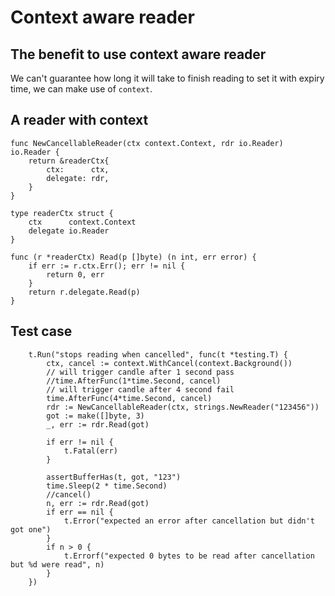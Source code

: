 # Context aware reader

## The benefit to use context aware reader

We can't guarantee how long it will take to finish reading to set it with expiry time, we can make use of `context`.

## A reader with context

```
func NewCancellableReader(ctx context.Context, rdr io.Reader) io.Reader {
	return &readerCtx{
		ctx:      ctx,
		delegate: rdr,
	}
}

type readerCtx struct {
	ctx      context.Context
	delegate io.Reader
}

func (r *readerCtx) Read(p []byte) (n int, err error) {
	if err := r.ctx.Err(); err != nil {
		return 0, err
	}
	return r.delegate.Read(p)
}

```

## Test case

```
	t.Run("stops reading when cancelled", func(t *testing.T) {
		ctx, cancel := context.WithCancel(context.Background())
		// will trigger candle after 1 second pass
		//time.AfterFunc(1*time.Second, cancel)
		// will trigger candle after 4 second fail
		time.AfterFunc(4*time.Second, cancel)
		rdr := NewCancellableReader(ctx, strings.NewReader("123456"))
		got := make([]byte, 3)
		_, err := rdr.Read(got)

		if err != nil {
			t.Fatal(err)
		}

		assertBufferHas(t, got, "123")
		time.Sleep(2 * time.Second)
		//cancel()
		n, err := rdr.Read(got)
		if err == nil {
			t.Error("expected an error after cancellation but didn't got one")
		}
		if n > 0 {
			t.Errorf("expected 0 bytes to be read after cancellation but %d were read", n)
		}
	})
```
